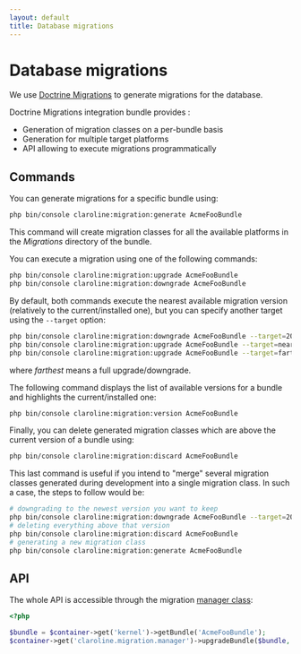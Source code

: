 ```yaml
---
layout: default
title: Database migrations
---
```


# Database migrations

We use [Doctrine Migrations](https://github.com/doctrine/migrations) to generate migrations for the database.

Doctrine Migrations integration bundle provides :

- Generation of migration classes on a per-bundle basis
- Generation for multiple target platforms
- API allowing to execute migrations programmatically


## Commands

You can generate migrations for a specific bundle using:

```sh
php bin/console claroline:migration:generate AcmeFooBundle
```

This command will create migration classes for all the available platforms in
the *Migrations* directory of the bundle.

You can execute a migration using one of the following commands:

```sh
php bin/console claroline:migration:upgrade AcmeFooBundle
php bin/console claroline:migration:downgrade AcmeFooBundle
```

By default, both commands execute the nearest available migration version
(relatively to the current/installed one), but you can specify another target
using the `--target` option:

```sh
php bin/console claroline:migration:downgrade AcmeFooBundle --target=20130101124512
php bin/console claroline:migration:upgrade AcmeFooBundle --target=nearest
php bin/console claroline:migration:upgrade AcmeFooBundle --target=farthest
```

where *farthest* means a full upgrade/downgrade.

The following command displays the list of available versions for a bundle and
highlights the current/installed one:

```sh
php bin/console claroline:migration:version AcmeFooBundle
```

Finally, you can delete generated migration classes which are above the current version
of a bundle using:

```sh
php bin/console claroline:migration:discard AcmeFooBundle
```
This last command is useful if you intend to "merge" several migration classes generated
during development into a single migration class. In such a case, the steps to follow
would be:

```sh
# downgrading to the newest version you want to keep
php bin/console claroline:migration:downgrade AcmeFooBundle --target=20130101124512
# deleting everything above that version
php bin/console claroline:migration:discard AcmeFooBundle
# generating a new migration class
php bin/console claroline:migration:generate AcmeFooBundle
```


## API

The whole API is accessible through the migration [manager class][manager_path]:

```php
<?php

$bundle = $container->get('kernel')->getBundle('AcmeFooBundle');
$container->get('claroline.migration.manager')->upgradeBundle($bundle, '20131201134501');

```

[manager_path]: Manager/Manager.php
